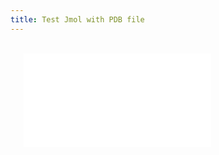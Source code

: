 ```yaml
---
title: Test Jmol with PDB file
---
```


<jmol>

` `<jmolApplet>  
`   `<uploadedFileContents>![`Alig_1boo_1xva.pdb`](Alig_1boo_1xva.pdb "fig:Alig_1boo_1xva.pdb")</uploadedFileContents>  
` `</jmolApplet>

</jmol>
